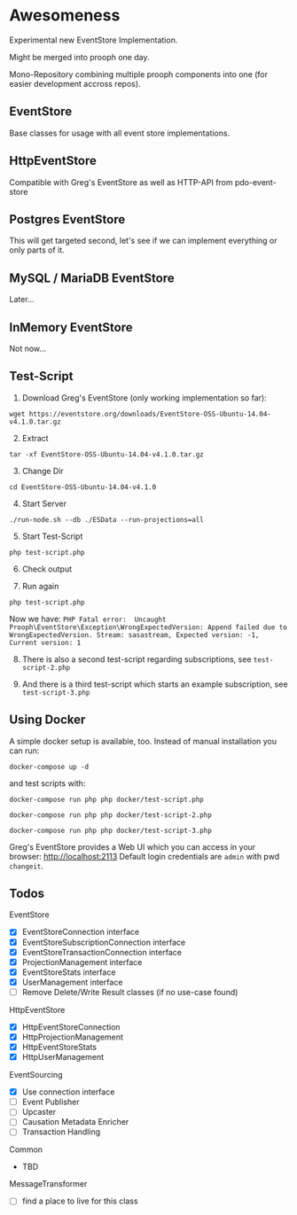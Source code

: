 # Awesomeness

Experimental new EventStore Implementation.

Might be merged into prooph one day.

Mono-Repository combining multiple prooph components into one (for easier development accross repos).

## EventStore

Base classes for usage with all event store implementations.

## HttpEventStore

Compatible with Greg's EventStore as well as HTTP-API from pdo-event-store

## Postgres EventStore

This will get targeted second, let's see if we can implement everything or only parts of it.

## MySQL / MariaDB EventStore

Later...

## InMemory EventStore

Not now...

## Test-Script

1) Download Greg's EventStore (only working implementation so far):

`wget https://eventstore.org/downloads/EventStore-OSS-Ubuntu-14.04-v4.1.0.tar.gz`

2) Extract

`tar -xf EventStore-OSS-Ubuntu-14.04-v4.1.0.tar.gz`

3) Change Dir

`cd EventStore-OSS-Ubuntu-14.04-v4.1.0`

4) Start Server

`./run-node.sh --db ./ESData --run-projections=all`

5) Start Test-Script

`php test-script.php`

6) Check output

7) Run again

`php test-script.php`

Now we have: `PHP Fatal error:  Uncaught Prooph\EventStore\Exception\WrongExpectedVersion: Append failed due to WrongExpectedVersion. Stream: sasastream, Expected version: -1, Current version: 1`

8) There is also a second test-script regarding subscriptions, see `test-script-2.php`

9) And there is a third test-script which starts an example subscription, see  `test-script-3.php`

## Using Docker

A simple docker setup is available, too. Instead of manual installation you can run:

`docker-compose up -d`

and test scripts with:

`docker-compose run php php docker/test-script.php`

`docker-compose run php php docker/test-script-2.php`

`docker-compose run php php docker/test-script-3.php`

Greg's EventStore provides a Web UI which you can access in your browser: [http://localhost:2113](http://localhost:2113)
Default login credentials are `admin` with pwd `changeit`.

## Todos

EventStore

- [x] EventStoreConnection interface
- [x] EventStoreSubscriptionConnection interface
- [x] EventStoreTransactionConnection interface
- [x] ProjectionManagement interface
- [x] EventStoreStats interface
- [x] UserManagement interface
- [ ] Remove Delete/Write Result classes (if no use-case found)

HttpEventStore

- [x] HttpEventStoreConnection
- [x] HttpProjectionManagement
- [x] HttpEventStoreStats
- [x] HttpUserManagement

EventSourcing

- [x] Use connection interface
- [ ] Event Publisher
- [ ] Upcaster
- [ ] Causation Metadata Enricher
- [ ] Transaction Handling

Common

- TBD

MessageTransformer

- [ ] find a place to live for this class
